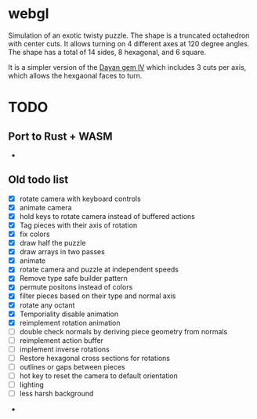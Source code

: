 # webgl

Simulation of an exotic twisty puzzle. The shape is a truncated octahedron with center cuts. It allows turning on 4 different axes at 120 degree angles. 
The shape has a total of 14 sides, 8 hexagonal, and 6 square. 

It is a simpler version of the [Dayan gem IV](https://twistypuzzles.com/cgi-bin/puzzle.cgi?pkey=2811) which includes 3 cuts per axis, which allows the hexgaonal faces to turn. 


# TODO

## Port to Rust + WASM
-

## Old todo list
- [x] rotate camera with keyboard controls
- [x] animate camera
- [x] hold keys to rotate camera instead of buffered actions
- [x] Tag pieces with their axis of rotation
- [x] fix colors
- [x] draw half the puzzle
- [x] draw arrays in two passes
- [x] animate
- [x] rotate camera and puzzle at independent speeds
- [x] Remove type safe builder pattern
- [x] permute positons instead of colors
- [x] filter pieces based on their type and normal axis
- [x] rotate any octant
- [x] Temporiality disable animation
- [x] reimplement rotation animation
- [ ] double check normals by deriving piece geometry from normals
- [ ] reimplement action buffer
- [ ] implement inverse rotations
- [ ] Restore hexagonal cross sections for rotations
- [ ] outlines or gaps between pieces
- [ ] hot key to reset the camera to default orientation
- [ ] lighting
- [ ] less harsh background
-

